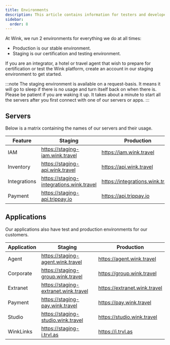 ```yaml
---
title: Environments
description: This article contains information for testers and developers about how to get access to our different server environments.
sidebar:
  order: 8
---
```


At Wink, we run 2 environments for everything we do at all times:

- Production is our stable environment.
- Staging is our certification and testing environment.

If you are an integrator, a hotel or travel agent that wish to prepare for certification or test the Wink platform, create an account in our staging environment to get started.

:::note
The staging environment is available on a request-basis. It means it will go to sleep if there is no usage and turn itself back on when there is. Please be patient if you are waking it up. It takes about a minute to start all the servers after you first connect with one of our servers or apps.
:::

## Servers

Below is a matrix containing the names of our servers and their usage.

| Feature | Staging | Production
| ------- | ------- | ---------- |
| IAM | https://staging-iam.wink.travel | https://iam.wink.travel | 
| Inventory | https://staging-api.wink.travel | https://api.wink.travel | 
| Integrations | https://staging-integrations.wink.travel | https://integrations.wink.travel | 
| Payment | https://staging-api.trippay.io | https://api.trippay.io | 

## Applications

Our applications also have test and production environments for our customers.

| Application | Staging | Production
| ------- | ------- | ---------- |
| Agent | https://staging-agent.wink.travel | https://agent.wink.travel | 
| Corporate | https://staging-group.wink.travel | https://group.wink.travel | 
| Extranet | https://staging-extranet.wink.travel | https://extranet.wink.travel | 
| Payment | https://staging-pay.wink.travel | https://pay.wink.travel | 
| Studio | https://staging-studio.wink.travel | https://studio.wink.travel | 
| WinkLinks | https://staging-i.trvl.as | https://i.trvl.as | 